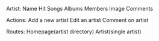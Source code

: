 
Artist:
	Name
	Hit Songs
	Albums
	Members
	Image
	Comments


Actions:
	Add a new artist
	Edit an artist
	Comment on artist


Routes:
	Homepage(artist directory)
	Artist(single artist)

